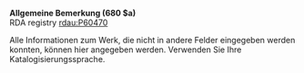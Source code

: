 **Allgemeine Bemerkung (680 $a)**  
RDA registry [rdau:P60470](http://www.rdaregistry.info/Elements/u/#P60470)  

Alle Informationen zum Werk, die nicht in andere Felder eingegeben werden konnten, können hier angegeben werden. Verwenden Sie Ihre Katalogisierungssprache.